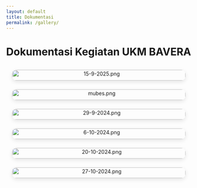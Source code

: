```yaml
---
layout: default
title: Dokumentasi
permalink: /gallery/
---
```


<style>
.gallery-grid {
  display: grid;
  grid-template-columns: repeat(auto-fit, minmax(250px, 1fr));
  gap: 1.5rem;
  margin: 2rem auto;
  max-width: 1100px;
  padding: 0 1rem;
}

.gallery-item {
  text-align: center;
}

.gallery-item img {
  width: 100%;
  height: auto;
  border-radius: 12px;
  box-shadow: 0 4px 12px rgba(0, 0, 0, 0.1);
}

.gallery-caption {
  margin-top: 0.5rem;
  font-size: 0.9rem;
  color: #555;
}
</style>
# Dokumentasi Kegiatan UKM BAVERA

<div class="gallery-grid">

  <div class="gallery-item">
    <img src="/web-bavera/assets/15-9-2025.png" alt="15-9-2025.png">
    <div class="gallery-caption"></div>
  </div>

  <div class="gallery-item">
    <img src="/web-bavera/assets/mubes.png" alt="mubes.png">
    <div class="gallery-caption"></div>
  </div>

  <div class="gallery-item">
    <img src="/web-bavera/assets/29-9-2024.png" alt="29-9-2024.png">
    <div class="gallery-caption"></div>
  </div>

  <div class="gallery-item">
    <img src="/web-bavera/assets/6-10-2024.png" alt="6-10-2024.png">
    <div class="gallery-caption"></div>
  </div>

  <div class="gallery-item">
    <img src="/web-bavera/assets/20-10-2024.png" alt="20-10-2024.png">
    <div class="gallery-caption"></div>
  </div>

  <div class="gallery-item">
    <img src="/web-bavera/assets/27-10-2024.png" alt="27-10-2024.png">
    <div class="gallery-caption"></div>
  </div>
  
</div>
